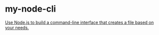 # my-node-cli
[Use Node.js to build a command-line interface that creates a file based on your needs.](https://opensource.com/article/18/7/node-js-interactive-cli)
